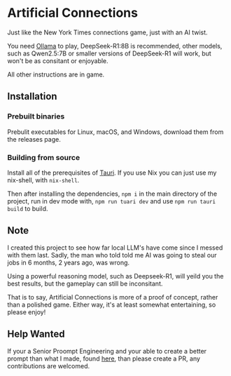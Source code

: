 # Artificial Connections

Just like the New York Times connections game, just with an AI twist.

You need [Ollama](https://ollama.com/) to play, DeepSeek-R1:8B is recommended, other models, such as Qwen2.5:7B or smaller versions of DeepSeek-R1 will work, but won't be as consitant or enjoyable. 

All other instructions are in game.

## Installation

### Prebuilt binaries

Prebulit executables for Linux, macOS, and Windows, download them from the releases page.

### Building from source

Install all of the prerequisites of [Tauri](https://tauri.app/start/prerequisites/). If you use Nix you can just use my nix-shell, with `nix-shell`. 

Then after installing the dependencies, `npm i` in the main directory of the project, run in dev mode with, `npm run tuari dev` and use `npm run tauri build` to build.

## Note

I created this project to see how far local LLM's have come since I messed with them last. Sadly, the man who told told me AI was going to steal our jobs in 6 months, 2 years ago, was wrong.

Using a powerful reasoning model, such as Deepseek-R1, will yeild you the best results, but the gameplay can still be inconsitant.

That is to say, Artificial Connections is more of a proof of concept, rather than a polished game. Either way, it's at least somewhat entertaining, so please enjoy!

## Help Wanted

If your a Senior Proompt Engineering and your able to create a better prompt than what I made, found [here](https://github.com/johnstclair/artificial-connections/blob/main/src-tauri/src/lib.rs), than please create a PR, any contributions are welcomed.
